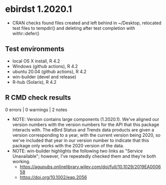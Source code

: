 # ebirdst 1.2020.1

- CRAN checks found files created and left behind in ~/Desktop, relocated test files to tempdir() and deleting after test completion with withr::defer()

## Test environments

- local OS X install, R 4.2
- Windows (github actions), R 4.2
- ubuntu 20.04 (github actions), R 4.2
- win-builder (devel and release)
- R-hub (Solaris), R 4.2

## R CMD check results

0 errors | 0 warnings | 2 notes

- NOTE: Version contains large components (1.2020.1). We've aligned our version numbers with the version numbers for the API that this package interacts with. The eBird Status and Trends data products are given a version corresponding to a year, with the current version being 2020, so we've included that year in our version number to indicate that this package only works with the 2020 version of the data.
- NOTE: win-builder highlights the following two links as "Service Unavailable"; however, I've repeatedly checked them and they're both working.
  - https://agupubs.onlinelibrary.wiley.com/doi/full/10.1029/2019EA000658
  - https://doi.org/10.1002/eap.2056
